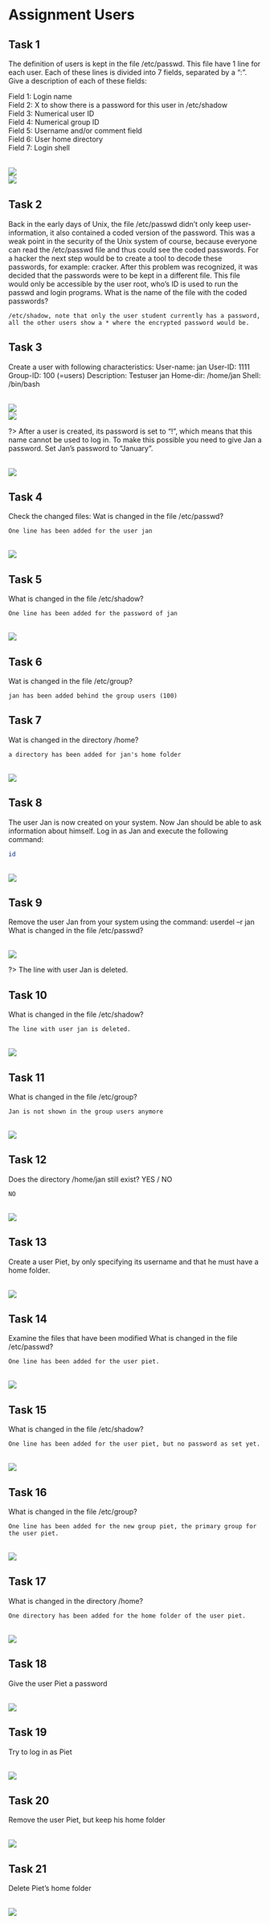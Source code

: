 # Assignment Users

## Task 1
The definition of users is kept in the file /etc/passwd. This file have 1 line for each user. Each of these lines is divided into 7 fields, separated by a “:”. Give a description of each of these fields:

Field 1:	Login name <br />
Field 2:	X to show there is a password for this user in /etc/shadow<br />
Field 3:	Numerical user ID<br />
Field 4:	Numerical group ID<br />
Field 5:	Username and/or comment field<br />
Field 6:	User home directory <br />
Field 7:	Login shell <br />

<br/>![](images/2022-08-15-16-13-12.png)
<br/>![](images/2022-08-15-16-13-19.png)

## Task 2
Back in the early days of Unix, the file /etc/passwd didn’t only keep user-information, it also contained a coded version of the password. This was a weak point in the security of the Unix system of course, because everyone can read the /etc/passwd file and thus could see the coded passwords. For a hacker the next step would be to create a tool to decode these passwords, for example: cracker. After this problem was recognized, it was decided that the passwords were to be kept in a different file. This file would only be accessible by the user root, who’s ID is used to run the passwd and login programs. 
What is the name of the file with the coded passwords? 

```
/etc/shadow, note that only the user student currently has a password, all the other users show a * where the encrypted password would be.
```


## Task 3
Create a user with following characteristics:
User-name:	jan
User-ID:	1111
Group-ID:	100 (=users)
Description:	Testuser jan
Home-dir:	/home/jan
Shell:		/bin/bash


<br/>![](images/2022-08-15-16-14-00.png)
<br/>![](images/2022-08-15-16-14-05.png)

?> <i class="fa-solid fa-circle-info"></i> After a user is created, its password is set to “!”, which means that this name cannot be used to log in. To make this possible you need to give Jan a password. Set Jan’s password to “January”. 

<br/>![](images/2022-08-15-16-14-34.png)


## Task 4
Check the changed files:
Wat is changed in the file /etc/passwd?

```
One line has been added for the user jan
```
<br/>![](images/2022-08-15-16-15-02.png)


## Task 5
What is changed in the file /etc/shadow?

```
One line has been added for the password of jan 
```
<br/>![](images/2022-08-15-16-15-24.png)


## Task 6
Wat is changed in the file /etc/group?

```
jan has been added behind the group users (100)
```

## Task 7
Wat is changed in the directory /home? 

```
a directory has been added for jan's home folder 
```
<br/>![](images/2022-08-15-16-16-03.png)


## Task 8
The user Jan is now created on your system. Now Jan should be able to ask information about himself. 
Log in as Jan and execute the following command: 
```bash
id
```

<br/>![](images/2022-08-15-16-16-46.png)


## Task 9
Remove the user Jan from your system using the command:  userdel –r jan
What is changed in the file /etc/passwd?

<br/>![](images/2022-08-15-16-16-59.png)

?> <i class="fa-solid fa-circle-info"></i> The line with user Jan is deleted.

## Task 10
What is changed in the file /etc/shadow?

```
The line with user jan is deleted. 
```
<br/>![](images/2022-08-15-16-17-28.png)


## Task 11
What is changed in the file /etc/group?

```
Jan is not shown in the group users anymore  
```
<br/>![](images/2022-08-15-16-17-50.png)

## Task 12
Does the directory /home/jan still exist? YES / NO

```
NO
```

<br/>![](images/2022-08-15-16-18-15.png)


## Task 13
Create a user Piet, by only specifying its username and that he must have a home folder. 

<br/>![](images/2022-08-15-16-18-27.png)


## Task 14
Examine the files that have been modified
What is changed in the file /etc/passwd?

```
One line has been added for the user piet. 
```

<br/>![](images/2022-08-15-16-18-40.png)


## Task 15
What is changed in the file /etc/shadow?

```
One line has been added for the user piet, but no password as set yet. 
```
<br/>![](images/2022-08-15-16-19-06.png)


## Task 16
What is changed in the file /etc/group?

```
One line has been added for the new group piet, the primary group for the user piet.
```

<br/>![](images/2022-08-15-16-19-27.png)

## Task 17
What is changed in the directory /home?

```
One directory has been added for the home folder of the user piet.
```

<br/>![](images/2022-08-15-16-19-46.png)


## Task 18
Give the user Piet a password

<br/>![](images/2022-08-15-16-20-09.png)


## Task 19
Try to log in as Piet

<br/>![](images/2022-08-15-16-20-18.png)

## Task 20
Remove the user Piet, but keep his home folder

<br/>![](images/2022-08-15-16-20-30.png)


## Task 21
Delete Piet’s home folder

<br/>![](images/2022-08-15-16-20-40.png)